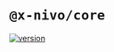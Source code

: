 # `@x-nivo/core`

[![version](https://img.shields.io/npm/v/@x-nivo/core.svg?style=flat-square)](https://www.npmjs.com/package/@x-nivo/core)
